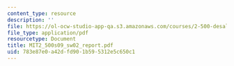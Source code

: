 ```yaml
---
content_type: resource
description: ''
file: https://ol-ocw-studio-app-qa.s3.amazonaws.com/courses/2-500-desalination-and-water-purification-spring-2009/783e87e0a42dfd901b595312e5c650c1_MIT2_500s09_sw02_report.pdf
file_type: application/pdf
resourcetype: Document
title: MIT2_500s09_sw02_report.pdf
uid: 783e87e0-a42d-fd90-1b59-5312e5c650c1
---
```

